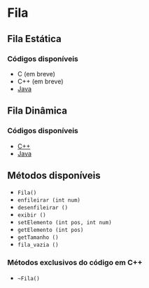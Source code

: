 # Fila

## Fila Estática

### Códigos disponíveis

- C (em breve)
- C++ (em breve)
- [Java](./estatica/Fila.java)

## Fila Dinâmica

### Códigos disponíveis

- [C++](./dinamica/FilaDinamica.cpp)
- [Java](./dinamica/FilaDinamica_java)

## Métodos disponíveis
- `Fila()`
- `enfileirar (int num)`
- `desenfileirar ()`
- `exibir ()`
- `setElemento (int pos, int num)`
- `getElemento (int pos)`
- `getTamanho ()`
- `fila_vazia ()`

### Métodos exclusivos do código em C++
- `~Fila()`